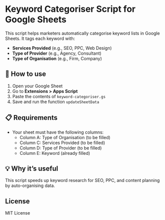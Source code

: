 # Keyword Categoriser Script for Google Sheets

This script helps marketers automatically categorise keyword lists in Google Sheets. It tags each keyword with:

- **Services Provided** (e.g., SEO, PPC, Web Design)
- **Type of Provider** (e.g., Agency, Consultant)
- **Type of Organisation** (e.g., Firm, Company)

## 🔧 How to use

1. Open your Google Sheet
2. Go to **Extensions > Apps Script**
3. Paste the contents of `keyword-categoriser.gs`
4. Save and run the function `updateSheetData`

## 📋 Requirements

- Your sheet must have the following columns:
  - Column A: Type of Organisation (to be filled)
  - Column C: Services Provided (to be filled)
  - Column D: Type of Provider (to be filled)
  - Column E: Keyword (already filled)

## 💡 Why it’s useful

This script speeds up keyword research for SEO, PPC, and content planning by auto-organising data.

## License

MIT License
